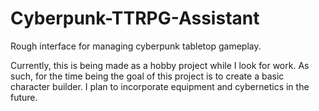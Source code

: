# Cyberpunk-TTRPG-Assistant
Rough interface for managing cyberpunk tabletop gameplay.

Currently, this is being made as a hobby project while I look for work. As such, for the time being the goal of this project is to create a basic character builder. I plan to incorporate equipment and cybernetics in the future.
